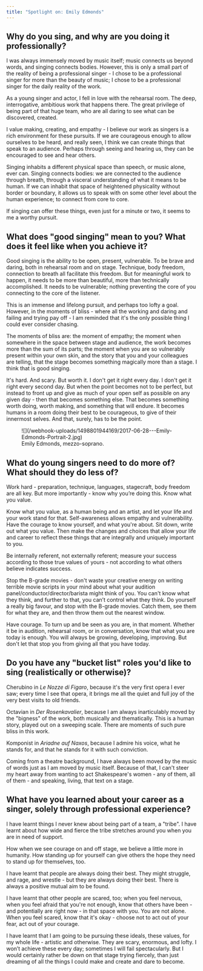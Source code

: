 ```yaml
---
title: "Spotlight on: Emily Edmonds"
---
```


## Why do you sing, and why are you doing it professionally?

I was always immensely moved by music itself; music connects us beyond words, and singing connects bodies. However, this is only a small part of the reality of being a professional singer - I chose to be a professional singer for more than the beauty of music; I chose to be a professional singer for the daily reality of the work.

As a young singer and actor, I fell in love with the rehearsal room. The deep, interrogative, ambitious work that happens there. The great privilege of being part of that huge team, who are all daring to see what can be discovered, created.

I value making, creating, and empathy - I believe our work as singers is a rich environment for these pursuits. If we are courageous enough to allow ourselves to be heard, and really seen, I think we can create things that speak to an audience. Perhaps through seeing and hearing us, they can be encouraged to see and hear others.

Singing inhabits a different physical space than speech, or music alone, ever can. Singing connects bodies: we are connected to the audience through breath, through a visceral understanding of what it means to be human. If we can inhabit that space of heightened physicality without border or boundary, it allows us to speak with on some other level about the human experience; to connect from core to core.

If singing can offer these things, even just for a minute or two, it seems to me a worthy pursuit.

## What does "good singing" mean to you? What does it feel like when you achieve it?

Good singing is the ability to be open, present, vulnerable. To be brave and daring, both in rehearsal room and on stage. Technique, body freedom, connection to breath all facilitate this freedom. But for meaningful work to happen, it needs to be more than beautiful, more than technically accomplished. It needs to be vulnerable; nothing preventing the core of you connecting to the core of the listener.

This is an immense and lifelong pursuit, and perhaps too lofty a goal. However, in the moments of bliss - where all the working and daring and failing and trying pay off - I am reminded that it's the only possible thing I could ever consider chasing.

The moments of bliss are: the moment of empathy; the moment when somewhere in the space between stage and audience, the work becomes more than the sum of its parts; the moment when you are so vulnerably present within your own skin, and the story that you and your colleagues are telling, that the stage becomes something magically more than a stage. I think that is good singing.

It's hard. And scary. But worth it. I don't get it right every day. I don't get it right every second day. But when the point becomes not to be perfect, but instead to front up and give as much of your open self as possible on any given day - then that becomes something else. That becomes something worth doing, worth making, and something that will endure. It becomes humans in a room doing their best to be courageous, to give of their innermost selves. And that, surely, has to be the point.

<figure data-type="image">
![](/webhook-uploads/1498801944169/2017-06-28---Emily-Edmonds-Portrait-2.jpg)
<figcaption>Emily Edmonds, mezzo-soprano.</figcaption>
</figure>

## What do young singers need to do more of? What should they do less of?

Work hard - preparation, technique, languages, stagecraft, body freedom are all key. But more importantly - know why you’re doing this. Know what you value.

Know what you value, as a human being and an artist, and let your life and your work stand for that. Self-awareness allows empathy and vulnerability. Have the courage to know yourself, and what you're about. Sit down, write out what you value. Then make the changes and choices that allow your life and career to reflect these things that are integrally and uniquely important to you.

Be internally referent, not externally referent; measure your success according to those true values of yours - not according to what others believe indicates success.

Stop the B-grade movies - don't waste your creative energy on writing terrible movie scripts in your mind about what your audition panel/conductor/director/barista might think of you. You can't know what they think, and further to that, you can’t control what they think. Do yourself a really big favour, and stop with the B-grade movies. Catch them, see them for what they are, and then throw them out the nearest window.

Have courage. To turn up and be seen as you are, in that moment. Whether it be in audition, rehearsal room, or in conversation, know that what you are today is enough. You will always be growing, developing, improving. But don't let that stop you from giving all that you have today.

## Do you have any "bucket list" roles you'd like to sing (realistically or otherwise)?

Cherubino in *Le Nozze di Figaro*, because it's the very first opera I ever saw; every time I see that opera, it brings me all the quiet and full joy of the very best visits to old friends.

Octavian in *Der Rosenkavalier*, because I am always inarticulably moved by the "bigness" of the work, both musically and thematically. This is a human story, played out on a sweeping scale. There are moments of such pure bliss in this work.

Komponist in *Ariadne auf Naxos*, because I admire his voice, what he stands for, and that he stands for it with such conviction.

Coming from a theatre background, I have always been moved by the music of words just as I am moved by music itself. Because of that, I can't steer my heart away from wanting to act Shakespeare's women - any of them, all of them - and speaking, living, that text on a stage.

## What have you learned about your career as a singer, solely through professional experience?

I have learnt things I never knew about being part of a team, a "tribe". I have learnt about how wide and fierce the tribe stretches around you when you are in need of support.

How when we see courage on and off stage, we believe a little more in humanity. How standing up for yourself can give others the hope they need to stand up for themselves, too.

I have learnt that people are always doing their best. They might struggle, and rage, and wrestle - but they are always doing their best. There is always a positive mutual aim to be found.

I have learnt that other people are scared, too; when you feel nervous, when you feel afraid that you're not enough, know that others have been - and potentially are right now - in that space with you. You are not alone. When you feel scared, know that it's okay - choose not to act out of your fear, act out of your courage.

I have learnt that I am going to be pursuing these ideals, these values, for my whole life - artistic and otherwise. They are scary, enormous, and lofty. I won’t achieve these every day; sometimes I will fail spectacularly. But I would certainly rather be down on that stage trying fiercely, than just dreaming of all the things I could make and create and dare to become.
